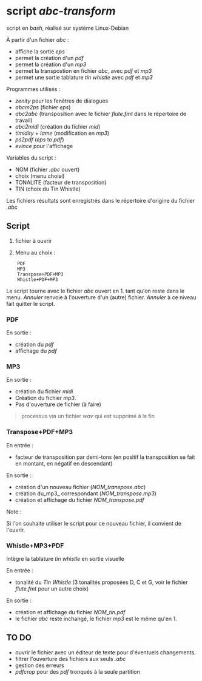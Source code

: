 # script _abc-transform_
script en _bash_, réalisé sur système Linux-Debian


À partir d'un fichier _abc_ :

* affiche la sortie _eps_ 
* permet la création d'un _pdf_
* permet la création d'un _mp3_
* permet la transpostion en fichier _abc_, avec _pdf_ et _mp3_ 
* permet une sortie tablature _tin whistle_ avec _pdf_ et _mp3_


Programmes utilisés :

*  _zenity_ pour les fenêtres de dialogues
*  _abcm2ps_ (fichier _eps_)
*  _abc2abc_ (transposition avec le fichier _flute.fmt_ dans le répertoire de travail)
*  _abc2midi_ (création du fichier _mid_)
*  _timidity_ + _lame_ (modification en _mp3_)
*  _ps2pdf_ (_eps_ to _pdf_)
*  _evince_ pour l'affichage

 Variables du script :

* NOM (fichier _.abc_ ouvert)
* choix (menu choisi)
* TONALITE (facteur de transposition)
* TIN (choix du Tin Whistle)

Les fichiers résultats sont enregistrés dans le répertoire d'origine du fichier _.abc_

## Script

1. fichier à ouvrir

2. Menu au choix :
```
    PDF
    MP3
    Transpose+PDF+MP3
    Whistle+PDF+MP3
```
Le script tourne avec le fichier _abc_ ouvert en 1. tant qu'on reste dans le menu. _Annuler_ renvoie à l'ouverture d'un (autre) fichier. _Annuler_ à ce niveau fait quitter le script.


### PDF
En sortie :

* création du _pdf_
* affichage du _pdf_

### MP3
En sortie :

* création du fichier _midi_ 
* Création du fichier _mp3_. 
* Pas d'ouverture de fichier (à faire)

> processus via un fichier _wav_ qui est supprimé à la fin

### Transpose+PDF+MP3

En entrée :

* facteur de transposition par demi-tons (en positif la transposition se fait en montant, en négatif en descendant)

En sortie :

* création d'un nouveau fichier (_NOM\_transpose.abc_)
* création du_mp3_ correspondant (_NOM\_transpose.mp3_)
* création et affichage du fichier _NOM\_transpose.pdf_

Note : 

Si l'on souhaite utiliser le script pour ce nouveau fichier, il convient de l'ouvrir.

### Whistle+MP3+PDF
Intègre la tablature _tin whistle_ en sortie visuelle

En entrée :

* tonalité du _Tin Whistle_ (3 tonalités proposées D, C et G, voir le fichier _flute.fmt_ pour un autre choix)

En sortie :

* création et affichage du fichier _NOM\_tin.pdf_  
* le fichier _abc_ reste inchangé, le fichier _mp3_ est le même qu'en 1.



## TO DO
* ouvrir le fichier avec un éditeur de texte pour d'éventuels changements.
* filtrer l'ouverture des fichiers aux seuls _.abc_
* gestion des erreurs
* _pdfcrop_ pour des _pdf_ tronqués à la seule partition
